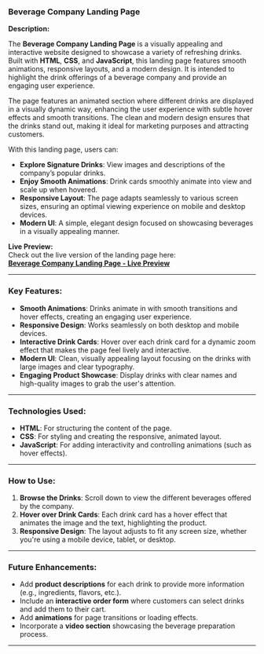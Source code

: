 ### Beverage Company Landing Page

**Description:**

The **Beverage Company Landing Page** is a visually appealing and interactive website designed to showcase a variety of refreshing drinks. Built with **HTML**, **CSS**, and **JavaScript**, this landing page features smooth animations, responsive layouts, and a modern design. It is intended to highlight the drink offerings of a beverage company and provide an engaging user experience.

The page features an animated section where different drinks are displayed in a visually dynamic way, enhancing the user experience with subtle hover effects and smooth transitions. The clean and modern design ensures that the drinks stand out, making it ideal for marketing purposes and attracting customers.

With this landing page, users can:
- **Explore Signature Drinks**: View images and descriptions of the company’s popular drinks.
- **Enjoy Smooth Animations**: Drink cards smoothly animate into view and scale up when hovered.
- **Responsive Layout**: The page adapts seamlessly to various screen sizes, ensuring an optimal viewing experience on mobile and desktop devices.
- **Modern UI**: A simple, elegant design focused on showcasing beverages in a visually appealing manner.

**Live Preview:**  
Check out the live version of the landing page here:  
[**Beverage Company Landing Page - Live Preview**](https://anmol-2004.github.io/Landing-Page/)

---

### Key Features:
- **Smooth Animations**: Drinks animate in with smooth transitions and hover effects, creating an engaging user experience.
- **Responsive Design**: Works seamlessly on both desktop and mobile devices.
- **Interactive Drink Cards**: Hover over each drink card for a dynamic zoom effect that makes the page feel lively and interactive.
- **Modern UI**: Clean, visually appealing layout focusing on the drinks with large images and clear typography.
- **Engaging Product Showcase**: Display drinks with clear names and high-quality images to grab the user's attention.

---

### Technologies Used:
- **HTML**: For structuring the content of the page.
- **CSS**: For styling and creating the responsive, animated layout.
- **JavaScript**: For adding interactivity and controlling animations (such as hover effects).
  
---

### How to Use:
1. **Browse the Drinks**: Scroll down to view the different beverages offered by the company.
2. **Hover over Drink Cards**: Each drink card has a hover effect that animates the image and the text, highlighting the product.
3. **Responsive Design**: The layout adjusts to fit any screen size, whether you're using a mobile device, tablet, or desktop.

---

### Future Enhancements:
- Add **product descriptions** for each drink to provide more information (e.g., ingredients, flavors, etc.).
- Include an **interactive order form** where customers can select drinks and add them to their cart.
- Add **animations** for page transitions or loading effects.
- Incorporate a **video section** showcasing the beverage preparation process.

---

